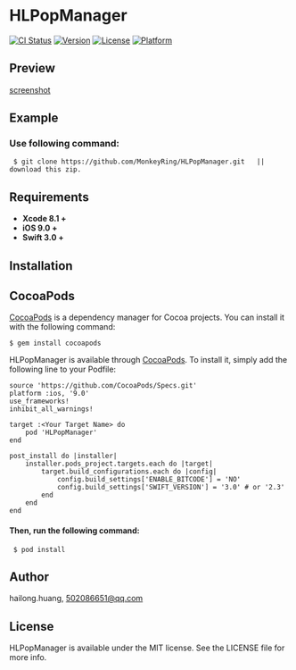 # HLPopManager

[![CI Status](http://img.shields.io/travis/monkeyRing/HLPopManager.svg?style=flat)](https://travis-ci.org/monkeyRing/HLPopManager)
[![Version](https://img.shields.io/cocoapods/v/HLPopManager.svg?style=flat)](http://cocoapods.org/pods/HLPopManager)
[![License](https://img.shields.io/cocoapods/l/HLPopManager.svg?style=flat)](http://cocoapods.org/pods/HLPopManager)
[![Platform](https://img.shields.io/cocoapods/p/HLPopManager.svg?style=flat)](http://cocoapods.org/pods/HLPopManager)

## Preview


[screenshot](https://github.com/MonkeyRing/HLPopManager/blob/master/screenshot.gif)


## Example

### Use following command: 

```
 $ git clone https://github.com/MonkeyRing/HLPopManager.git   ||   download this zip.
```

## Requirements
 *  **Xcode 8.1 +**
 *  **iOS 9.0 +**
 *  **Swift 3.0 +**

## Installation
## CocoaPods 

[CocoaPods](http://cocoapods.org) is a dependency manager for Cocoa projects. You can install it with the following command:

```
$ gem install cocoapods
```

HLPopManager is available through [CocoaPods](http://cocoapods.org). To install
it, simply add the following line to your Podfile:

```
source 'https://github.com/CocoaPods/Specs.git'
platform :ios, '9.0'
use_frameworks!
inhibit_all_warnings!

target :<Your Target Name> do
    pod 'HLPopManager'
end

post_install do |installer|
    installer.pods_project.targets.each do |target|
        target.build_configurations.each do |config|
            config.build_settings['ENABLE_BITCODE'] = 'NO'
            config.build_settings['SWIFT_VERSION'] = '3.0' # or '2.3'
        end
    end
end

```

#### Then, run the following command:

```
 $ pod install
```

## Author

hailong.huang, 502086651@qq.com

## License

HLPopManager is available under the MIT license. See the LICENSE file for more info.

